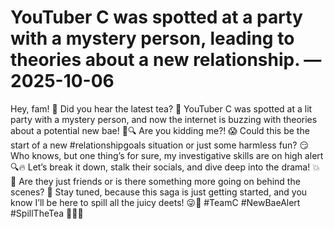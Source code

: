 # YouTuber C was spotted at a party with a mystery person, leading to theories about a new relationship. — 2025-10-06

Hey, fam! 🎉 Did you hear the latest tea? 🍵 YouTuber C was spotted at a lit party with a mystery person, and now the internet is buzzing with theories about a potential new bae! 💑🔍 Are you kidding me?! 😱 Could this be the start of a new #relationshipgoals situation or just some harmless fun? 😏 Who knows, but one thing’s for sure, my investigative skills are on high alert 🔍🔥 Let’s break it down, stalk their socials, and dive deep into the drama! 💥🧐 Are they just friends or is there something more going on behind the scenes? 🤔 Stay tuned, because this saga is just getting started, and you know I’ll be here to spill all the juicy deets! 😜💅 #TeamC #NewBaeAlert #SpillTheTea 🌟🔥💖